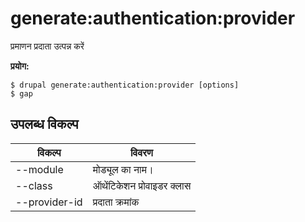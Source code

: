 # generate:authentication:provider
प्रमाणन प्रदाता उत्पन्न करें

**प्रयोग:**
```
$ drupal generate:authentication:provider [options]
$ gap  
```

## उपलब्ध विकल्प
विकल्प | विवरण
-------|-------------
--module | मोड्यूल का नाम।
--class | ऑथेंटिकेशन प्रोवाइडर क्लास
--provider-id | प्रदाता क्रमांक
